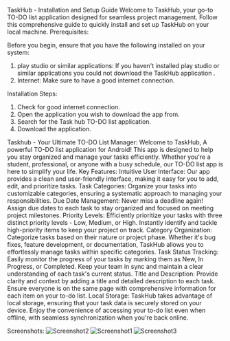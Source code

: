 TaskHub - Installation and Setup Guide
Welcome to TaskHub, your go-to TO-DO list application designed for seamless project management. Follow this comprehensive guide to quickly install and set up TaskHub on your local machine.
Prerequisites:

Before you begin, ensure that you have the following installed on your system:

1. play studio or similar applications:
   If you haven't installed play studio or similar applications you could not download the TaskHub application .
2. Internet:
   Make sure to have a good internet connection.

Installation Steps:

1) Check for good internet connection.
2) Open the application you wish to download the app from.
3) Search for the Task hub TO-DO list application.
4) Download the application.

Taskhub - Your Ultimate TO-DO List Manager:
Welcome to TaskHub, A powerful TO-DO list application for Android! This app is designed to help you stay organized and manage your tasks efficiently. Whether you're a student, professional, or anyone with a busy schedule, our TO-DO list app is here to simplify your life.
Key Features:
Intuitive User Interface: Our app provides a clean and user-friendly interface, making it easy for you to add, edit, and prioritize tasks.
Task Categories: Organize your tasks into customizable categories, ensuring a systematic approach to managing your responsibilities.
Due Date Management: Never miss a deadline again! Assign due dates to each task to stay organized and focused on meeting project milestones.
Priority Levels: Efficiently prioritize your tasks with three distinct priority levels - Low, Medium, or High. Instantly identify and tackle high-priority items to keep your project on track.
Category Organization: Categorize tasks based on their nature or project phase. Whether it's bug fixes, feature development, or documentation, TaskHub allows you to effortlessly manage tasks within specific categories.
Task Status Tracking: Easily monitor the progress of your tasks by marking them as New, In Progress, or Completed. Keep your team in sync and maintain a clear understanding of each task's current status.
Title and Description: Provide clarity and context by adding a title and detailed description to each task. Ensure everyone is on the same page with comprehensive information for each item on your to-do list.
Local Storage: TaskHub takes advantage of local storage, ensuring that your task data is securely stored on your device. Enjoy the convenience of accessing your to-do list even when offline, with seamless synchronization when you're back online.

Screenshots:
![Screenshot2](https://github.com/Surya035/TaskHubApp/assets/85677647/0d93d417-623c-449b-a520-311ed2785d28)
![Screenshot1](https://github.com/Surya035/TaskHubApp/assets/85677647/dc9b92b4-2898-425f-9b1c-80332b9c1e3b)
![Screenshot3](https://github.com/Surya035/TaskHubApp/assets/85677647/b578c950-e742-4776-8307-0ea2f004f71a)

